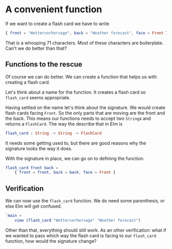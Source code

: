 # A convenient function
If we want to create a flash card we have to write

```elm
{ front = "Wettervorhersage", back = "Weather forecast", face = Front }
```

That is a whooping 71 characters. Most of these characters are boilerplate.
Can't we do better than that?

## Functions to the rescue
Of course we can do better. We can create a function that helps us with creating
a flash card.

Let's think about a name for the function. It creates a flash card so
`flash_card` seems appropriate.

Having settled on the name let's think about the signature. We would create
flash cards facing `Front`. So the only parts that are moving are the front and
the back.
This means our functions needs to accept two `String`s and returns a
`FlashCard`. The way the describe that in Elm is

```elm
flash_card : String -> String -> FlashCard
```

It needs some getting used to, but there are good reasons why the signature
looks the way it does.

With the signature in place, we can go on to defining the function.

```elm
flash_card front back =
    { front = front, back = back, face = Front }
```

## Verification
We can now use the `flash_card` function. We do need some parenthesis, or else
Elm will get confused.

```elm
`main =
    view (flash_card "Wettervorhersage" "Weather forecast")
```

Other than that, everything should still work. As an other verification: what if
we wanted to pass which way the flash card is facing to our `flash_card`
function, how would the signature change?
